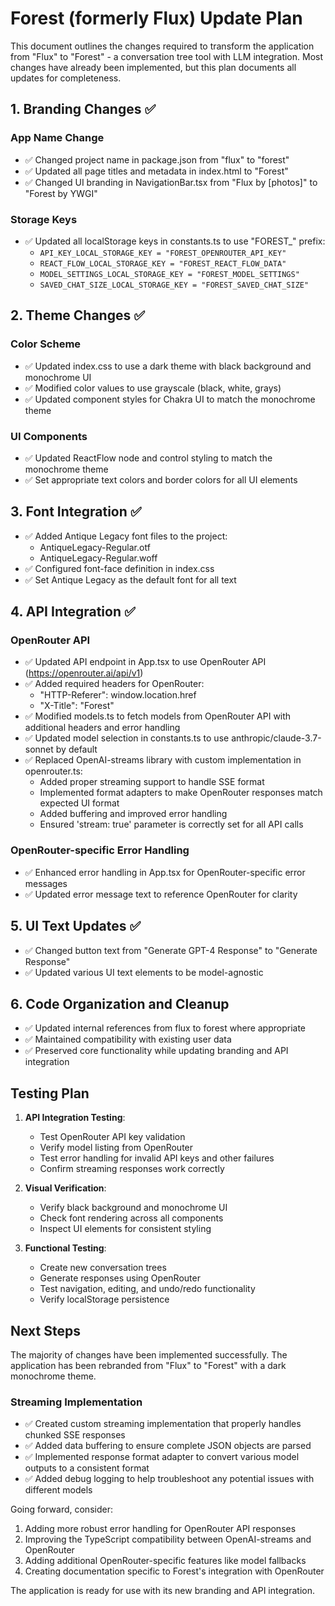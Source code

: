 # Forest (formerly Flux) Update Plan

This document outlines the changes required to transform the application from "Flux" to "Forest" - a conversation tree tool with LLM integration. Most changes have already been implemented, but this plan documents all updates for completeness.

## 1. Branding Changes ✅

### App Name Change
- ✅ Changed project name in package.json from "flux" to "forest"
- ✅ Updated all page titles and metadata in index.html to "Forest"
- ✅ Changed UI branding in NavigationBar.tsx from "Flux by [photos]" to "Forest by YWGI"

### Storage Keys
- ✅ Updated all localStorage keys in constants.ts to use "FOREST_" prefix:
  - `API_KEY_LOCAL_STORAGE_KEY = "FOREST_OPENROUTER_API_KEY"`
  - `REACT_FLOW_LOCAL_STORAGE_KEY = "FOREST_REACT_FLOW_DATA"`
  - `MODEL_SETTINGS_LOCAL_STORAGE_KEY = "FOREST_MODEL_SETTINGS"`
  - `SAVED_CHAT_SIZE_LOCAL_STORAGE_KEY = "FOREST_SAVED_CHAT_SIZE"`

## 2. Theme Changes ✅

### Color Scheme
- ✅ Updated index.css to use a dark theme with black background and monochrome UI
- ✅ Modified color values to use grayscale (black, white, grays)
- ✅ Updated component styles for Chakra UI to match the monochrome theme

### UI Components
- ✅ Updated ReactFlow node and control styling to match the monochrome theme
- ✅ Set appropriate text colors and border colors for all UI elements

## 3. Font Integration ✅

- ✅ Added Antique Legacy font files to the project:
  - AntiqueLegacy-Regular.otf
  - AntiqueLegacy-Regular.woff
- ✅ Configured font-face definition in index.css
- ✅ Set Antique Legacy as the default font for all text

## 4. API Integration ✅

### OpenRouter API
- ✅ Updated API endpoint in App.tsx to use OpenRouter API (https://openrouter.ai/api/v1)
- ✅ Added required headers for OpenRouter:
  - "HTTP-Referer": window.location.href
  - "X-Title": "Forest"
- ✅ Modified models.ts to fetch models from OpenRouter API with additional headers and error handling
- ✅ Updated model selection in constants.ts to use anthropic/claude-3.7-sonnet by default
- ✅ Replaced OpenAI-streams library with custom implementation in openrouter.ts:
  - Added proper streaming support to handle SSE format
  - Implemented format adapters to make OpenRouter responses match expected UI format
  - Added buffering and improved error handling
  - Ensured 'stream: true' parameter is correctly set for all API calls

### OpenRouter-specific Error Handling
- ✅ Enhanced error handling in App.tsx for OpenRouter-specific error messages
- ✅ Updated error message text to reference OpenRouter for clarity

## 5. UI Text Updates ✅

- ✅ Changed button text from "Generate GPT-4 Response" to "Generate Response"
- ✅ Updated various UI text elements to be model-agnostic

## 6. Code Organization and Cleanup

- ✅ Updated internal references from flux to forest where appropriate
- ✅ Maintained compatibility with existing user data
- ✅ Preserved core functionality while updating branding and API integration

## Testing Plan

1. **API Integration Testing**:
   - Test OpenRouter API key validation
   - Verify model listing from OpenRouter
   - Test error handling for invalid API keys and other failures
   - Confirm streaming responses work correctly

2. **Visual Verification**:
   - Verify black background and monochrome UI
   - Check font rendering across all components
   - Inspect UI elements for consistent styling

3. **Functional Testing**:
   - Create new conversation trees
   - Generate responses using OpenRouter
   - Test navigation, editing, and undo/redo functionality
   - Verify localStorage persistence

## Next Steps

The majority of changes have been implemented successfully. The application has been rebranded from "Flux" to "Forest" with a dark monochrome theme.

### Streaming Implementation
- ✅ Created custom streaming implementation that properly handles chunked SSE responses
- ✅ Added data buffering to ensure complete JSON objects are parsed
- ✅ Implemented response format adapter to convert various model outputs to a consistent format
- ✅ Added debug logging to help troubleshoot any potential issues with different models

Going forward, consider:

1. Adding more robust error handling for OpenRouter API responses
2. Improving the TypeScript compatibility between OpenAI-streams and OpenRouter
3. Adding additional OpenRouter-specific features like model fallbacks
4. Creating documentation specific to Forest's integration with OpenRouter

The application is ready for use with its new branding and API integration.
